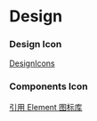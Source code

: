 # Design

### Design Icon

<a href="https://www.flaticon.com/free-icons/design">DesignIcons</a>

### Components Icon

<a href="https://www.iconfont.cn/collections/detail?cid=32107">引用 Element 图标库</a>
